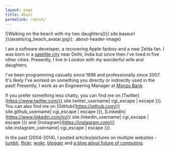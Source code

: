 ```yaml
---
layout: page
title: About
permalink: /about/
---
```


![Walking on the beach with my two daughters]({{ site.baseurl }}/assets/cg_beach_avatar.jpg){: .about-header-image}

I am a software developer, a recovering Apple fanboy and a new Zelda fan. I was born in a [satellite city](https://en.wikipedia.org/wiki/Ghaziabad) near Delhi, India but since then I've lived in five other cities. Presently, I live in London with my wonderful wife and daughters.

I've been programming casually since 1998 and professionally since 2007. It's likely I've worked on something you directly or indirectly used in the past! Presently, I work as an Engineering Manager at [Monzo Bank](https://monzo.com/).

If you prefer something less chatty, you can find me on [Twitter](https://www.twitter.com/{{ site.twitter_username| cgi_escape | escape }}). You can also find me on [GitHub](https://github.com/{{ site.github_username| cgi_escape | escape }}), [LinkedIn](https://www.linkedin.com/in/{{ site.linkedin_username| cgi_escape | escape }}) and [Instagram](https://instagram.com/{{ site.instagram_username| cgi_escape | escape }}).

In the past (2004-2014), I posted articles/pictures on multiple websites - [tumblr](https://guptachirag.tumblr.com/), [flickr](https://www.flickr.com/photos/guptachirag/), [woikr](https://woikr.com/author/chirag/), [blogger](https://guptachirag.blogspot.com/) and [a blog about future of computing](https://futureofcomputing.blogspot.com/).
